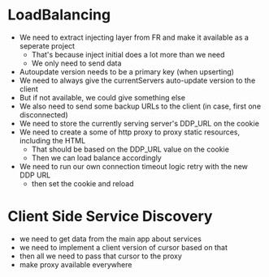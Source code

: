# LoadBalancing

* We need to extract injecting layer from FR and make it available as a seperate project
  * That's because inject initial does a lot more than we need
  * We only need to send data
* Autoupdate version needs to be a primary key (when upserting)
* We need to always give the currentServers auto-update version to the client
* But if not available, we could give something else
* We also need to send some backup URLs to the client (in case, first one disconnected)
* We need to store the currently serving server's DDP_URL on the cookie
* We need to create a some of http proxy to proxy static resources, including the HTML
  * That should be based on the DDP_URL value on the cookie
  * Then we can load balance accordingly
* We need to run our own connection timeout logic retry with the new DDP URL
  * then set the cookie and reload

# Client Side Service Discovery

* we need to get data from the main app about services
* we need to implement a client version of cursor based on that
* then all we need to pass that cursor to the proxy
* make proxy available everywhere